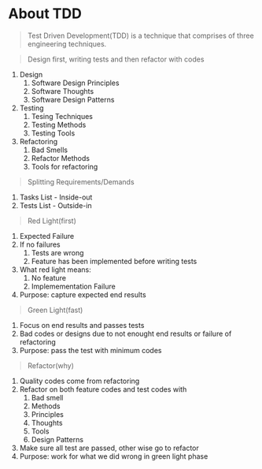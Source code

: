 # About TDD

> Test Driven Development(TDD) is a technique that comprises of three engineering techniques.

> Design first, writing tests and then refactor with codes

1. Design
   1. Software Design Principles
   2. Software Thoughts
   3. Software Design Patterns
2. Testing
   1. Tesing Techniques
   2. Testing Methods
   3. Testing Tools
3. Refactoring
   1. Bad Smells
   2. Refactor Methods
   3. Tools for refactoring

> Splitting Requirements/Demands

1. Tasks List - Inside-out
2. Tests List - Outside-in

> Red Light(first)

1. Expected Failure
2. If no failures
   1. Tests are wrong
   2. Feature has been implemented before writing tests
3. What red light means:
   1. No feature
   2. Implemementation Failure
4. Purpose: capture expected end results

> Green Light(fast)

1. Focus on end results and passes tests
2. Bad codes or designs due to not enought end results or failure of refactoring
3. Purpose: pass the test with minimum codes

> Refactor(why)

1. Quality codes come from refactoring
2. Refactor on both feature codes and test codes with
   1. Bad smell
   2. Methods
   3. Principles
   4. Thoughts
   5. Tools
   6. Design Patterns
3. Make sure all test are passed, other wise go to refactor
4. Purpose: work for what we did wrong in green light phase